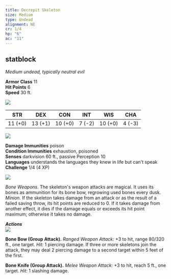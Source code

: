 ```yaml
---
title: Decrepit Skeleton
size: Medium
type: Undead
alignment: NE
cr: 1/4
hp: "6"
ac: "11"
---
```

## statblock

_Medium undead, typically neutral evil_

**Armor Class** 11  
**Hit Points** 6  
**Speed** 30 ft.

![](https://www.dndbeyond.com/file-attachments/0/579/stat-block-header-bar.svg)

|STR|DEX|CON|INT|WIS|CHA|
|---|---|---|---|---|---|
|11 (+0)|13 (+1)|10 (+0)|7 (-2)|10 (+0)|4 (-3)|

![](https://www.dndbeyond.com/file-attachments/0/579/stat-block-header-bar.svg)

**Damage Immunities** poison  
**Condition Immunities** exhaustion, poisoned  
**Senses** darkvision 60 ft., passive Perception 10  
**Languages** understands the languages they knew in life but can't speak  
**Challenge** 1/4 (4 XP)

![](https://www.dndbeyond.com/file-attachments/0/579/stat-block-header-bar.svg)

_Bone Weapons._ The skeleton's weapon attacks are magical. It uses its bones as ammunition for its bone bow, regrowing used bones every dusk.  
_Minion._ If the skeleton takes damage from an attack or as the result of a failed saving throw, its hit points are reduced to 0. If it takes damage from another effect, it dies if the damage equals or exceeds its hit point maximum; otherwise it takes no damage.

_**Actions**_  
![](https://www.dndbeyond.com/file-attachments/0/579/stat-block-header-bar.svg)

**Bone Bow (Group Attack).** _Ranged Weapon Attack:_ +3 to hit, range 80/320 ft., one target. _Hit:_ 1 piercing damage. If three or more skeletons join the attack, they may deal 2 piercing damage to a second target within 5 feet of the first.

**Bone Knife (Group Attack).** _Melee Weapon Attack:_ +3 to hit, reach 5 ft., one target. _Hit:_ 1 slashing damage.